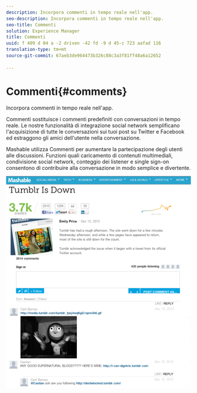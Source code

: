 ```yaml
---
description: Incorpora commenti in tempo reale nell'app.
seo-description: Incorpora commenti in tempo reale nell'app.
seo-title: Commenti
solution: Experience Manager
title: Commenti
uuid: f 409 d 04 a -2 driven -42 fd -9 d 45-c 723 aafad 116
translation-type: tm+mt
source-git-commit: 67aeb3de964473b326c88c3a3f81ff48a6a12652

---
```



# Commenti{#comments}

Incorpora commenti in tempo reale nell&#39;app.

Commenti sostituisce i commenti predefiniti con conversazioni in tempo reale. Le nostre funzionalità di integrazione social network semplificano l&#39;acquisizione di tutte le conversazioni sui tuoi post su Twitter e Facebook ed estraggono gli amici dell&#39;utente nella conversazione.

Mashable utilizza Commenti per aumentare la partecipazione degli utenti alle discussioni. Funzioni quali caricamento di contenuti multimediali, condivisione social network, conteggio dei listener e single sign-on consentono di contribuire alla conversazione in modo semplice e divertente.

![](assets/CommentsMashable.png)

<!-- 

c_comments_app.dita

 -->

